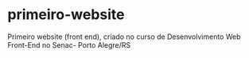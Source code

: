 # primeiro-website
Primeiro website (front end), criado no curso de Desenvolvimento Web Front-End no Senac- Porto Alegre/RS
